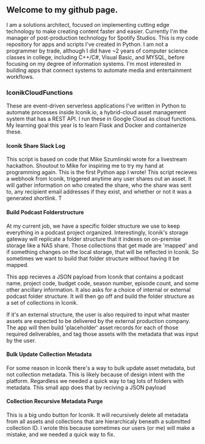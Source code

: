 ## Welcome to my github page. 

I am a solutions architect, focused on implementing cutting edge technology to make creating content faster and easier. Currently I'm the manager of post-production technology for Spotify Studios. This is my code repository for apps and scripts I've created in Python. I am not a programmer by trade, although I did have ~2 years of computer science classes in college, including C++/C#, Visual Basic, and MYSQL, before focusing on my degree of information systems. I'm most interested in building apps that connect systems to automate media and entertainment workflows. 

### IconikCloudFunctions
These are event-driven serverless applications I've written in Python to automate processes inside Iconik.io, a hybrid-cloud asset management system that has a REST API. I run these in Google Cloud as cloud functions. My learning goal this year is to learn Flask and Docker and containerize these. 

#### Iconik Share Slack Log
This script is based on code that Mike Szumlinski wrote for a livestream hackathon. Shoutout to Mike for inspiring me to try my hand at programming again. This is the first Python app I wrote!
This script recieves a webhook from Iconik, triggered anytime any user shares out an asset. It will gather information on who created the share, who the share was sent to, any recipient email addresses if they exist, and whether or not it was a generated shortlink. T

#### Build Podcast Folderstructure

At my current job, we have a specific folder structure we use to keep everything in a podcast project organized. Interestingly, Iconik's storage gateway will replicate a folder structure that it indexes on on-premise storage like a NAS share. Those collections that get made are 'mapped' and if something changes on the local storage, that will be reflected in Iconik. So sometimes we want to build that folder structure without having it be mapped. 

This app recieves a JSON payload from Iconik that contains a podcast name, project code, budget code, season number, episode count, and some other ancillary information. It also asks for a choice of internal or external podcast folder structure. It will then go off and build the folder structure as a set of collections in Iconik. 

If it's an external structure, the user is also required to input what master assets are expected to be delivered by the external production company. The app will then build 'placeholder' asset records for each of those required deliverables, and tag those assets with the metadata that was input by the user. 

#### Bulk Update Collection Metadata
For some reason in Iconik there's a way to bulk update asset metadata, but not collection metadata. This is likely because of design intent with the platform. Regardless we needed a quick way to tag lots of folders with metadata. This small app does that by reciving a JSON payload 

#### Collection Recursive Metadata Purge
This is a big undo button for Iconik. It will recursively delete all metadata from all assets and collections that are hierarchicaly beneath a submitted collection ID. I wrote this because sometimes our users (or me) will make a mistake, and we needed a quick way to fix. 


